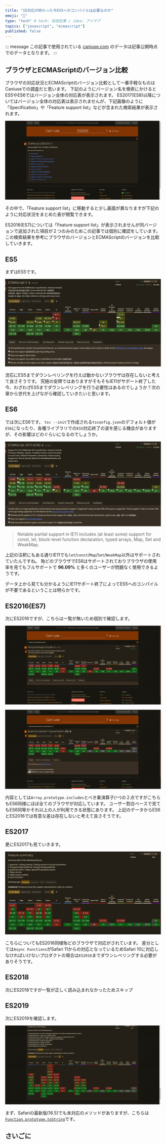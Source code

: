 ```yaml
---
title: "IE対応が終わった今ES5へのコンパイルは必要なのか"
emoji: "🔖"
type: "tech" # tech: 技術記事 / idea: アイデア
topics: ["javascript", "ecmascript"]
published: false
---
```


::: message
この記事で使用されている [caniuse.com](https://caniuse.com/) のデータは記事公開時点でのデータとなります。
:::

## ブラウザとECMAScriptのバージョン比較

ブラウザの対応状況とECMAScriptのバージョン比較として一番手軽なものはCaniuseでの調査だと思います。
下記のようにバージョン名を検索にかけるとES5やES6ではバージョン全体の対応表が表示されます。
ES2017(ES8)以降についてはバージョン全体の対応表は表示されませんが、下記画像のように「Specification」や「Feature support list」などが含まれた検索結果が表示されます。

[![caniuse.comでES2020と検索している画面のスクリーンショット](/images/articles/ecmascript-compile-target/caniuse.com-search-example.png)](https://caniuse.com/?search=ES2020)

その中で、「Feature support list」に移動すると少し画面が異なりますが下記のように対応状況をまとめた表が閲覧できます。

ES2016(ES7)については「Feature support list」が表示されませんが同バージョンで追加された項目が２つのみのためこの記事では個別に確認をしています。
この検索結果を参考にブラウザのバージョンとECMAScriptのバージョンを比較していきます。

## ES5

まずはES5です。

[![caniuse.comのES5対応ブラウザ一覧画面のスクリーンショット](/images/articles/ecmascript-compile-target/caniuse.com-es5.png)](https://caniuse.com/es5)

流石にES5までダウンレベリングを行えば動かないブラウザは存在しないと考えて良さそうです。
究極の安牌ではありますがそもそもIE11がサポート終了した今、わざわざES5までダウンレベリングを行う必要性はあるのでしょうか？次の章から世代を上げながら確認していきたいと思います。

## ES6

では次にES6です。
`tsc --init`で作成される`tsconfig.json`のデフォルト値が`ES6`になったり、各種ライブラリでの`ES5`対応終了の波を感じる機会がありますが、その影響はどのぐらいになるのでしょうか。

[![caniuse.comのES6対応ブラウザ一覧画面のスクリーンショット](/images/articles/ecmascript-compile-target/caniuse.com-es6.png)](https://caniuse.com/es6)

> Notable partial support in IE11 includes (at least some) support for const, let, block-level function declaration, typed arrays, Map, Set and WeakMap.

上記の注釈にもある通りIE11でも`let`/`const`/`Map`/`Set`/`WeakMap`以外はサポートされていたんですね。
殆どのブラウザでES6はサポートされておりブラウザの使用率を見てもフルサポートで **96.09%** と多くのユーザーが問題なく使用できるようです。

データ上から見ても分かるようにIE11サポート終了によってES5へのコンパイルが不要であるということは明らかです。

## ES2016(ES7)

次にES2016ですが、こちらは一覧が無いため個別で確認します。

[![caniuse.comのES2016(Array.includes)対応ブラウザ一覧画面のスクリーンショット](/images/articles/ecmascript-compile-target/caniuse.com-es2016-array-includes.png)](https://caniuse.com/array-includes)

[![caniuse.comのES2016(べき乗演算子)対応ブラウザ一覧画面のスクリーンショット](/images/articles/ecmascript-compile-target/caniuse.com-es2016-javascript_operators_exponentiation.png)](https://caniuse.com/mdn-javascript_operators_exponentiation)

内容としては`Array.prototype.includes`とべき乗演算子(`**`)の２点ですがこちらもES6同様にほぼ全てのブラウザが対応しています。
ユーザー割合ベースで見てもES6同等かそれ以上の人が利用できる状態にあります。
上記のデータからES6とES2016では有意な差は存在しないと考えて良さそうです。

## ES2017

更にES2017も見ていきます。

[![caniuse.comでES2017の機能に対応したブラウザ一覧画面のスクリーンショット](/images/articles/ecmascript-compile-target/caniuse.com-es2017-summary.png)](https://caniuse.com/async-functions,object-values,object-entries,mdn-javascript_builtins_object_getownpropertydescriptors,pad-start-end,mdn-javascript_grammar_trailing_commas_trailing_commas_in_functions)

こちらについてもES2016同様殆どのブラウザで対応がされています。
差分としては`Async Functions`がSafari 11からの対応となっているためSafari 10に対応しなければいけないプロダクトの場合は`ES2016`までダウンレベリングする必要がありそうです。

## ES2018

次にES2018ですが一覧が正しく読み込まれなかったためスキップ

## ES2019

次にES2019を確認します。

[![caniuse.comでES2019の機能に対応したブラウザ一覧画面のスクリーンショット](/images/articles/ecmascript-compile-target/caniuse.com-es2019-summary.png)](https://caniuse.com/?feats=array-flat,mdn-javascript_builtins_object_fromentries,mdn-javascript_builtins_string_trimstart,mdn-javascript_builtins_symbol_description,mdn-javascript_statements_try_catch_optional_catch_binding,mdn-javascript_builtins_json_stringify_well_formed_stringify,mdn-javascript_builtins_array_sort_stable,mdn-javascript_builtins_function_tostring_tostring_revision)

まず、Safariの最新版(16.5)でも未対応のメソッドがありますが、こちらは[`Function.prototype.toString`](https://developer.mozilla.org/ja/docs/Web/JavaScript/Reference/Global_Objects/Function/toString)です。

## さいごに
